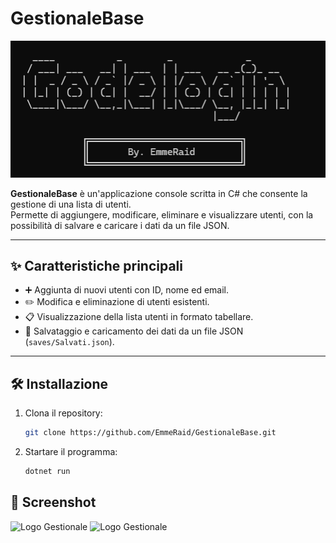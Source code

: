 # GestionaleBase

![Logo Gestionale](images/logo.png)

**GestionaleBase** è un'applicazione console scritta in C# che consente la gestione di una lista di utenti.  
Permette di aggiungere, modificare, eliminare e visualizzare utenti, con la possibilità di salvare e caricare i dati da un file JSON.

---

## ✨ Caratteristiche principali

- ➕ Aggiunta di nuovi utenti con ID, nome ed email.
- ✏️ Modifica e eliminazione di utenti esistenti.
- 📋 Visualizzazione della lista utenti in formato tabellare.
- 💾 Salvataggio e caricamento dei dati da un file JSON (`saves/Salvati.json`).

---

## 🛠️ Installazione

1. Clona il repository:

   ```bash
   git clone https://github.com/EmmeRaid/GestionaleBase.git

2. Startare il programma:

   ```bash
   dotnet run

## 📸 Screenshot
![Logo Gestionale](images/menu.png)
![Logo Gestionale](images/output.png)
